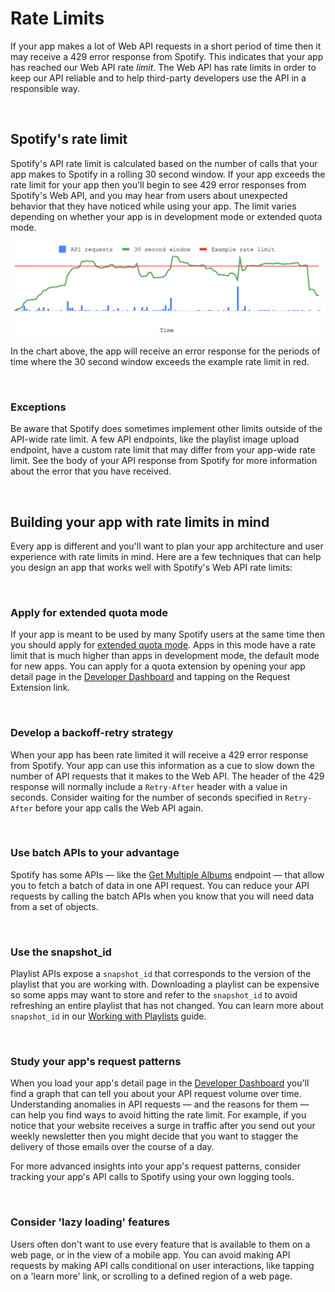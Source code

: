 # Rate Limits

If your app makes a lot of Web API requests in a short period of time then it may receive a 429 error response from Spotify. This indicates that your app has reached our Web API rate _limit_. The Web API has rate limits in order to keep our API reliable and to help third-party developers use the API in a responsible way.

<br>

## Spotify's rate limit

Spotify's API rate limit is calculated based on the number of calls that your app makes to Spotify in a rolling 30 second window. If your app exceeds the rate limit for your app then you'll begin to see 429 error responses from Spotify's Web API, and you may hear from users about unexpected behavior that they have noticed while using your app. The limit varies depending on whether your app is in development mode or extended quota mode.

![Rate limits](../assets/rate_rate-limit.png)

In the chart above, the app will receive an error response for the periods of time where the 30 second window exceeds the example rate limit in red.

<br>

### Exceptions

Be aware that Spotify does sometimes implement other limits outside of the API-wide rate limit. A few API endpoints, like the playlist image upload endpoint, have a custom rate limit that may differ from your app-wide rate limit. See the body of your API response from Spotify for more information about the error that you have received.

<br>

## Building your app with rate limits in mind

Every app is different and you'll want to plan your app architecture and user experience with rate limits in mind. Here are a few techniques that can help you design an app that works well with Spotify's Web API rate limits:

<br>

### Apply for extended quota mode

If your app is meant to be used by many Spotify users at the same time then you should apply for [extended quota mode](Quota-modes.md). Apps in this mode have a rate limit that is much higher than apps in development mode, the default mode for new apps. You can apply for a quota extension by opening your app detail page in the [Developer Dashboard](https://developer.spotify.com/dashboard) and tapping on the Request Extension link.

<br>

### Develop a backoff-retry strategy

When your app has been rate limited it will receive a 429 error response from Spotify. Your app can use this information as a cue to slow down the number of API requests that it makes to the Web API. The header of the 429 response will normally include a `Retry-After` header with a value in seconds. Consider waiting for the number of seconds specified in `Retry-After` before your app calls the Web API again.

<br>

### Use batch APIs to your advantage

Spotify has some APIs — like the [Get Multiple Albums](https://developer.spotify.com/documentation/web-api/reference/get-multiple-albums) endpoint — that allow you to fetch a batch of data in one API request. You can reduce your API requests by calling the batch APIs when you know that you will need data from a set of objects.

<br>

### Use the snapshot_id

Playlist APIs expose a `snapshot_id` that corresponds to the version of the playlist that you are working with. Downloading a playlist can be expensive so some apps may want to store and refer to the `snapshot_id` to avoid refreshing an entire playlist that has not changed. You can learn more about `snapshot_id` in our [Working with Playlists](https://developer.spotify.com/documentation/web-api/concepts/playlists) guide.

<br>

### Study your app's request patterns

When you load your app's detail page in the [Developer Dashboard](https://developer.spotify.com/dashboard) you'll find a graph that can tell you about your API request volume over time. Understanding anomalies in API requests — and the reasons for them — can help you find ways to avoid hitting the rate limit. For example, if you notice that your website receives a surge in traffic after you send out your weekly newsletter then you might decide that you want to stagger the delivery of those emails over the course of a day.

For more advanced insights into your app's request patterns, consider tracking your app's API calls to Spotify using your own logging tools.

<br>

### Consider 'lazy loading' features

Users often don't want to use every feature that is available to them on a web page, or in the view of a mobile app. You can avoid making API requests by making API calls conditional on user interactions, like tapping on a 'learn more' link, or scrolling to a defined region of a web page.

